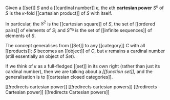 
Given a [[set]] $S$ and a [[cardinal number]] $\kappa$, the 
$\kappa$th __cartesian power__ $S^\kappa$ of $S$ is the $\kappa$-fold [[cartesian product]] of $S$ with itself.

In particular, the $S^2$ is the [[cartesian square]] of $S$, the set of [[ordered pairs]] of elements of $S$; and $S^{\aleph_0}$ is the set of [[infinite sequences]] of elements of $S$.

The concept generalises from [[Set]] to any [[category]] $C$ with all [[products]]; $S$ becomes an [[object]] of $C$, but $\kappa$ remains a cardinal number (still essentially an object of $Set$).

If we think of $\kappa$ as a full-fledged [[set]] in its own right (rather than just its cardinal number), then we are talking about a _[[function set]]_, and the generalisation is to [[cartesian closed categories]].


[[!redirects cartesian power]]
[[!redirects cartesian powers]]
[[!redirects Cartesian power]]
[[!redirects Cartesian powers]]
